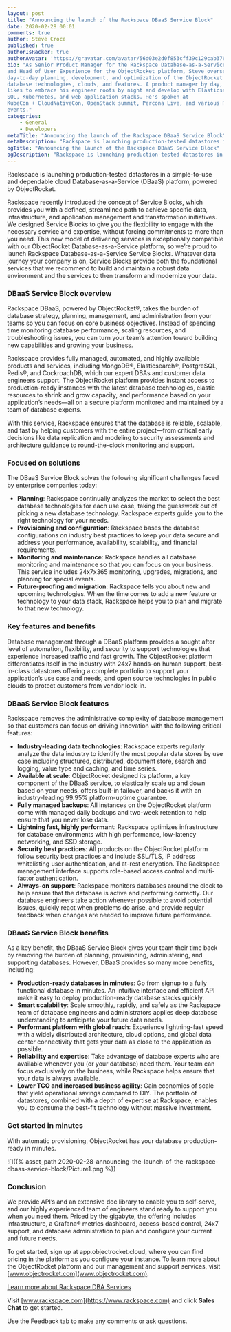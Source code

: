 ```yaml
---
layout: post
title: "Announcing the launch of the Rackspace DBaaS Service Block"
date: 2020-02-28 00:01
comments: true
author: Steve Croce
published: true
authorIsRacker: true
authorAvatar: 'https://gravatar.com/avatar/56d03e2d0f853cff39c129cab3761d49'
bio: "As Senior Product Manager for the Rackspace Database-as-a-Service offering
and Head of User Experience for the ObjectRocket platform, Steve oversees the
day-to-day planning, development, and optimization of the ObjectRocket supported
database technologies, clouds, and features. A product manager by day, he still
likes to embrace his engineer roots by night and develop with Elasticsearch,
SQL, Kubernetes, and web application stacks. He's spoken at
KubeCon + CloudNativeCon, OpenStack summit, Percona Live, and various Rackspace
events."
categories:
    - General
    - Developers
metaTitle: "Announcing the launch of the Rackspace DBaaS Service Block"
metaDescription: "Rackspace is launching production-tested datastores in a simple-to-use and dependable cloud Database-as-a-Service (DBaaS) platform, powered by ObjectRocket."
ogTitle: "Announcing the launch of the Rackspace DBaaS Service Block"
ogDescription: "Rackspace is launching production-tested datastores in a simple-to-use and dependable cloud Database-as-a-Service (DBaaS) platform, powered by ObjectRocket."
---
```


Rackspace is launching production-tested datastores in a simple-to-use and
dependable cloud Database-as-a-Service (DBaaS) platform, powered by ObjectRocket.

<!-- more -->

Rackspace recently introduced the concept of Service Blocks, which provides you
with a defined, streamlined path to achieve specific data, infrastructure, and
application management and transformation initiatives. We designed Service Blocks
to give you the flexibility to engage with the necessary service and expertise,
without forcing commitments to more than you need. This new model of delivering
services is exceptionally compatible with our ObjectRocket Database-as-a-Service
platform, so we’re proud to launch Rackspace Database-as-a-Service Service Blocks.
Whatever data journey your company is on, Service Blocks provide both the
foundational services that we recommend to build and maintain a robust data
environment and the services to then transform and modernize your data.

### DBaaS Service Block overview

Rackspace DBaaS, powered by ObjectRocket®, takes the burden of database strategy,
planning, management, and administration from your teams so you can focus on
core business objectives. Instead of spending time monitoring database
performance, scaling resources, and troubleshooting issues, you can turn your
team’s attention toward building new capabilities and growing your business.

Rackspace provides fully managed, automated, and highly available products and
services, including MongoDB®, Elasticsearch®, PostgreSQL, Redis®, and CockroachDB,
which our expert DBAs and customer data engineers support. The ObjectRocket
platform provides instant access to production-ready instances with the latest
database technologies, elastic resources to shrink and grow capacity, and
performance based on your application’s needs&mdash;all on a secure platform
monitored and maintained by a team of database experts.

With this service, Rackspace ensures that the database is reliable, scalable,
and fast by helping customers with the entire project&mdash;from critical early
decisions like data replication and modeling to security assessments and
architecture guidance to round-the-clock monitoring and support.

### Focused on solutions

The DBaaS Service Block solves the following significant challenges faced by
enterprise companies today:

- **Planning**: Rackspace continually analyzes the market to select the best
  database technologies for each use case, taking the guesswork out of picking
  a new database technology. Rackspace experts guide you to the right technology
  for your needs.
- **Provisioning and configuration**: Rackspace bases the database configurations
  on industry best practices to keep your data secure and address your performance,
  availability, scalability, and financial requirements.
- **Monitoring and maintenance**: Rackspace handles all database monitoring and
  maintenance so that you can focus on your business. This service includes
  24x7x365 monitoring, upgrades, migrations, and planning for special events.
- **Future-proofing and migration**: Rackspace tells you about new and upcoming
  technologies. When the time comes to add a new feature or technology to your
  data stack, Rackspace helps you to plan and migrate to that new technology.

### Key features and benefits

Database management through a DBaaS platform provides a sought after level of
automation, flexibility, and security to support technologies that experience
increased traffic and fast growth. The ObjectRocket platform differentiates
itself in the industry with 24x7 hands-on human support, best-in-class datastores
offering a complete portfolio to support your application’s use case and needs,
and open source technologies in public clouds to protect customers from vendor
lock-in.

### DBaaS Service Block features

Rackspace removes the administrative complexity of database management so that
customers can focus on driving innovation with the following critical features:

- **Industry-leading data technologies**: Rackspace experts regularly analyze
  the data industry to identify the most popular data stores by use case
  including structured, distributed, document store, search and logging, value
  type and caching, and time series.
- **Available at scale**: ObjectRocket designed its platform, a key component
  of the DBaaS service, to elastically scale up and down based on your needs,
  offers built-in failover, and backs it with an industry-leading 99.95%
  platform-uptime guarantee.
- **Fully managed backups**: All instances on the ObjectRocket platform come
  with managed daily backups and two-week retention to help ensure that you
  never lose data.
- **Lightning fast, highly performant**: Rackspace optimizes infrastructure for
  database environments with high performance, low-latency networking, and SSD
  storage.
- **Security best practices**: All products on the ObjectRocket platform follow
  security best practices and include SSL/TLS, IP address whitelisting user
  authentication, and at-rest encryption. The Rackspace management interface
  supports role-based access control and multi-factor authentication.
- **Always-on support**: Rackspace monitors databases around the clock to help
  ensure that the database is active and performing correctly. Our database
  engineers take action whenever possible to avoid potential issues, quickly
  react when problems do arise, and provide regular feedback when changes are
  needed to improve future performance.

### DBaaS Service Block benefits

As a key benefit, the DBaaS Service Block gives your team their time back by
removing the burden of planning, provisioning, administering, and supporting
databases. However, DBaaS provides so many more benefits, including:

- **Production-ready databases in minutes**: Go from signup to a fully functional
  database in minutes. An intuitive interface and efficient API make it easy to
  deploy production-ready database stacks quickly.
- **Smart scalability**: Scale smoothly, rapidly, and safely as the Rackspace
  team of database engineers and administrators applies deep database
  understanding to anticipate your future data needs.
- **Performant platform with global reach**: Experience lightning-fast speed
  with a widely distributed architecture, cloud options, and global data center
  connectivity that gets your data as close to the application as possible.
- **Reliability and expertise**: Take advantage of database experts who are
  available whenever you (or your database) need them. Your team can focus
  exclusively on the business, while Rackspace helps ensure that your data is
  always available.
- **Lower TCO and increased business agility**: Gain economies of scale that
  yield operational savings compared to DIY. The portfolio of datastores,
  combined with a depth of expertise at Rackspace, enables you to consume the
  best-fit technology without massive investment.

### Get started in minutes

With automatic provisioning, ObjectRocket has your database production-ready in
minutes.

![]({% asset_path 2020-02-28-announcing-the-launch-of-the-rackspace-dbaas-service-block/Picture1.png %})

### Conclusion

We provide API’s and an extensive doc library to enable you to self-serve, and
our highly experienced team of engineers stand ready to support you when you
need them. Priced by the gigabyte, the offering includes infrastructure, a
Grafana® metrics dashboard, access-based control, 24x7 support, and database
administration to plan and configure your current and future needs.

To get started, sign up at app.objectrocket.cloud, where you can find pricing in
the platform as you configure your instance. To learn more about the ObjectRocket
platform and our management and support services, visit [www.objectrocket.com](www.objectrocket.com).

<a class="cta purple" id="cta" href="https://www.rackspace.com/data/dba-services">Learn more about Rackspace DBA Services</a>

Visit [www.rackspace.com](https://www.rackspace.com) and click **Sales Chat**
to get started.

Use the Feedback tab to make any comments or ask questions.
